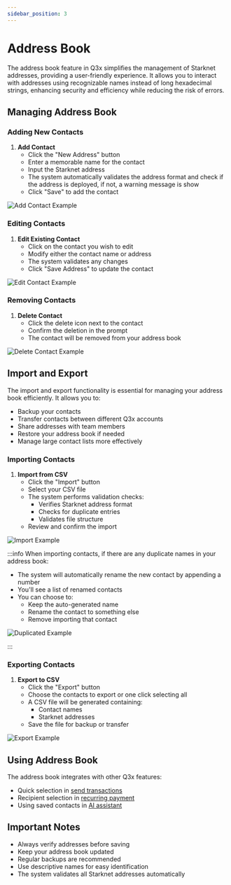 ```yaml
---
sidebar_position: 3
---
```


# Address Book

The address book feature in Q3x simplifies the management of Starknet addresses, providing a user-friendly experience. It allows you to interact with addresses using recognizable names instead of long hexadecimal strings, enhancing security and efficiency while reducing the risk of errors.

## Managing Address Book

### Adding New Contacts

1. **Add Contact**
   - Click the "New Address" button
   - Enter a memorable name for the contact
   - Input the Starknet address
   - The system automatically validates the address format and check if the address is deployed, if not, a warning message is show
   - Click "Save" to add the contact

![Add Contact Example](/img/address-book/adding.png)

### Editing Contacts

1. **Edit Existing Contact**
   - Click on the contact you wish to edit
   - Modify either the contact name or address
   - The system validates any changes
   - Click "Save Address" to update the contact

![Edit Contact Example](/img/address-book/edit.png)

### Removing Contacts

1. **Delete Contact**
   - Click the delete icon next to the contact
   - Confirm the deletion in the prompt
   - The contact will be removed from your address book

![Delete Contact Example](/img/address-book/delete.png)

## Import and Export

The import and export functionality is essential for managing your address book efficiently. It allows you to:

- Backup your contacts
- Transfer contacts between different Q3x accounts
- Share addresses with team members
- Restore your address book if needed
- Manage large contact lists more effectively

### Importing Contacts

1. **Import from CSV**
   - Click the "Import" button
   - Select your CSV file
   - The system performs validation checks:
     - Verifies Starknet address format
     - Checks for duplicate entries
     - Validates file structure
   - Review and confirm the import

![Import Example](/img/address-book/import.png)

:::info
When importing contacts, if there are any duplicate names in your address book:

- The system will automatically rename the new contact by appending a number
- You'll see a list of renamed contacts
- You can choose to:
  - Keep the auto-generated name
  - Rename the contact to something else
  - Remove importing that contact

![Duplicated Example](/img/address-book/duplicated.png)

:::

### Exporting Contacts

1. **Export to CSV**
   - Click the "Export" button
   - Choose the contacts to export or one click selecting all
   - A CSV file will be generated containing:
     - Contact names
     - Starknet addresses
   - Save the file for backup or transfer

![Export Example](/img/address-book/export.png)

## Using Address Book

The address book integrates with other Q3x features:

- Quick selection in [send transactions](/basic/send)
- Recipient selection in [recurring payment](/recurring)
- Using saved contacts in [AI assistant](/agent)

## Important Notes

- Always verify addresses before saving
- Keep your address book updated
- Regular backups are recommended
- Use descriptive names for easy identification
- The system validates all Starknet addresses automatically
